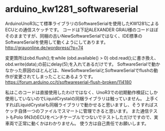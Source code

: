 # arduino_kw1281_softwareserial
ArduinoUnoR3にて標準ライブラリのSoftwareSerialを使用したKW1281によるECUとの通信スケッチです。
コードは下記ALEXANDER GRAU様のコードほぼそのままですが、同梱の古いNewSoftwareSerialではなく、IDE標準のSoftwareSerialを使用して動くようにしてあります。
http://grauonline.de/wordpress/?p=74

変更箇所はobd.flush();をwhile (obd.available() > 0) obd.read();に書き換え、obd.write(data);の前にdelay(5);を入れてあるだけです。
SoftwareSerialで動かなかった原因のほとんどは、NewSoftwareSerialとSoftwareSerialでflushの動作が変更されてしまったことにあるようです。
https://forum.arduino.cc/t/softwareserial-flush-broken/114180

私はこのコードは直接使用したわけではなく、UnoR3での初期動作検証にしか使用していないのでLiquidCrystalの同梱ライブラリは触っていません。
上手くすればLiquidCrystalも同梱ライブラリで動かせると思いますし、そうすればスケッチ自体一つのファイルでスマートに管理できると思います。
また通信テストもPolo 9N3のECUをベンチケーブルでつないでテストしただけですので、実車両で正常に動くかはわかりません。
使う方は自己責任でお願いします。
